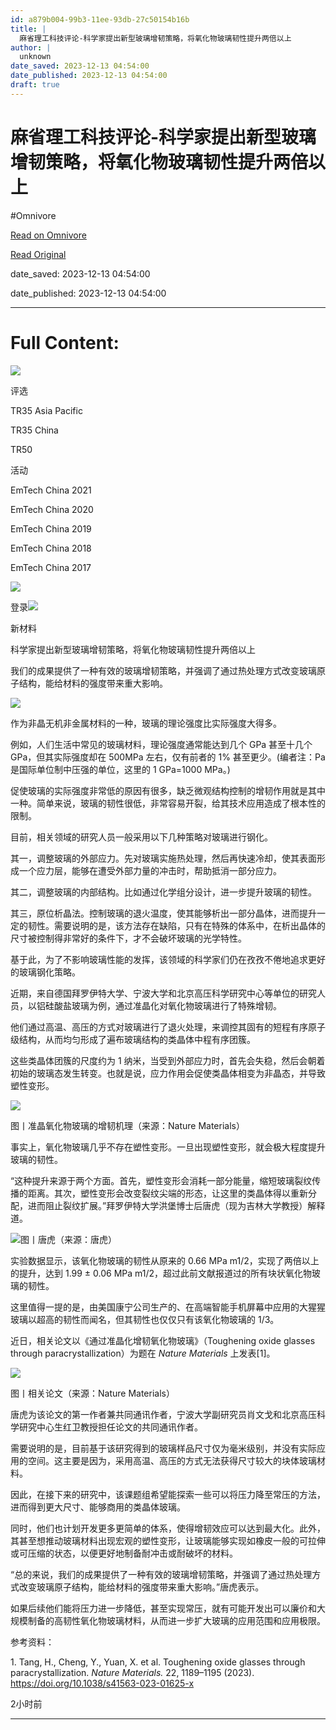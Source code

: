 ```yaml
---
id: a879b004-99b3-11ee-93db-27c50154b16b
title: |
  麻省理工科技评论-科学家提出新型玻璃增韧策略，将氧化物玻璃韧性提升两倍以上
author: |
  unknown
date_saved: 2023-12-13 04:54:00
date_published: 2023-12-13 04:54:00
draft: true
---
```


# 麻省理工科技评论-科学家提出新型玻璃增韧策略，将氧化物玻璃韧性提升两倍以上
#Omnivore

[Read on Omnivore](https://omnivore.app/me/-18c6329e7f2)

[Read Original](https://www.mittrchina.com/news/detail/12730)

date_saved: 2023-12-13 04:54:00

date_published: 2023-12-13 04:54:00

--- 

# Full Content: 

[![](https://proxy-prod.omnivore-image-cache.app/0x0,sMQVtcTRXZ0D_hHjoPN3tQYT9qj1oRxrChIi68ZPXytY/https://www.mittrchina.com/static/media/logo.61d59098.svg)](https://www.mittrchina.com/news)

评选

TR35 Asia Pacific

TR35 China

TR50

活动

EmTech China 2021

EmTech China 2020

EmTech China 2019

EmTech China 2018

EmTech China 2017

![](https://proxy-prod.omnivore-image-cache.app/0x0,snD_r5jXn78dddjXDE8499yD2UCBbb-qpGqsWwMG67yk/https://www.mittrchina.com/static/media/search.dcc84b00.svg)

登录![](https://proxy-prod.omnivore-image-cache.app/0x0,sBzrL_9fKpUUv3xxFMTkimY-EEtiliJMvwLCfkX2Gljo/https://www.mittrchina.com/static/media/arrows.4498368a.svg)

新材料

科学家提出新型玻璃增韧策略，将氧化物玻璃韧性提升两倍以上

我们的成果提供了一种有效的玻璃增韧策略，并强调了通过热处理方式改变玻璃原子结构，能给材料的强度带来重大影响。

![](https://proxy-prod.omnivore-image-cache.app/0x0,s1Zu9MLUS_G-U4pHDb1uJZG0R32CndEn-rbahsswzyjM/https://image.deeptechchina.com/article/2023120520073282269.png?imageView2/2/w/504/h/280)

作为非晶无机非金属材料的一种，玻璃的理论强度比实际强度大得多。

例如，人们生活中常见的玻璃材料，理论强度通常能达到几个 GPa 甚至十几个 GPa，但其实际强度却在 500MPa 左右，仅有前者的 1% 甚至更少。(编者注：Pa 是国际单位制中压强的单位，这里的 1 GPa=1000 MPa。)

促使玻璃的实际强度非常低的原因有很多，缺乏微观结构控制的增韧作用就是其中一种。简单来说，玻璃的韧性很低，非常容易开裂，给其技术应用造成了根本性的限制。

目前，相关领域的研究人员一般采用以下几种策略对玻璃进行钢化。

其一，调整玻璃的外部应力。先对玻璃实施热处理，然后再快速冷却，使其表面形成一个应力层，能够在遭受外部力量的冲击时，帮助抵消一部分应力。

其二，调整玻璃的内部结构。比如通过化学组分设计，进一步提升玻璃的韧性。

其三，原位析晶法。控制玻璃的退火温度，使其能够析出一部分晶体，进而提升一定的韧性。需要说明的是，该方法存在缺陷，只有在特殊的体系中，在析出晶体的尺寸被控制得非常好的条件下，才不会破坏玻璃的光学特性。

基于此，为了不影响玻璃性能的发挥，该领域的科学家们仍在孜孜不倦地追求更好的玻璃钢化策略。

近期，来自德国拜罗伊特大学、宁波大学和北京高压科学研究中心等单位的研究人员，以铝硅酸盐玻璃为例，通过准晶化对氧化物玻璃进行了特殊增韧。

他们通过高温、高压的方式对玻璃进行了退火处理，来调控其固有的短程有序原子级结构，从而均匀形成了遍布玻璃结构的类晶体中程有序团簇。

这些类晶体团簇的尺度约为 1 纳米，当受到外部应力时，首先会失稳，然后会朝着初始的玻璃态发生转变。也就是说，应力作用会促使类晶体相变为非晶态，并导致塑性变形。

![](https://proxy-prod.omnivore-image-cache.app/0x0,sXz5HGsFTlCuSsFCFjJObc-XK9Jwq5iLc8i5WgwFcb6k/https://p3-sign.toutiaoimg.com/tos-cn-i-6w9my0ksvp/a1544e1ecfca48bab2467256b78b8351~tplv-obj.image?lk3s=3de049d8&traceid=20231205200645B0211DCC7F31DDA266DA&x-expires=2147483647&x-signature=PZ2Drg3wCbsUWNqHd8%2FcXOFLmSg%3D)

图丨准晶氧化物玻璃的增韧机理（来源：Nature Materials）

事实上，氧化物玻璃几乎不存在塑性变形。一旦出现塑性变形，就会极大程度提升玻璃的韧性。

“这种提升来源于两个方面。首先，塑性变形会消耗一部分能量，缩短玻璃裂纹传播的距离。其次，塑性变形会改变裂纹尖端的形态，让这里的类晶体得以重新分配，进而阻止裂纹扩展。”拜罗伊特大学洪堡博士后唐虎（现为吉林大学教授）解释道。

![](https://proxy-prod.omnivore-image-cache.app/0x0,sExygiedEeNTV3nWD4EkltqKFouy7BdYJCycmickY7-E/https://p3-sign.toutiaoimg.com/tos-cn-i-6w9my0ksvp/1f13392c1d3a4770a87328c7b9ae7813~tplv-obj.image?lk3s=3de049d8&traceid=20231205200645B0211DCC7F31DDA266DA&x-expires=2147483647&x-signature=SxIQlcSEmnin6llV3l8cDXKXAe4%3D)图丨唐虎（来源：唐虎）

实验数据显示，该氧化物玻璃的韧性从原来的 0.66 MPa m1/2，实现了两倍以上的提升，达到 1.99 ± 0.06 MPa m1/2，超过此前文献报道过的所有块状氧化物玻璃的韧性。

这里值得一提的是，由美国康宁公司生产的、在高端智能手机屏幕中应用的大猩猩玻璃以超高的韧性而闻名，但其韧性也仅仅只有该氧化物玻璃的 1/3。

近日，相关论文以《通过准晶化增韧氧化物玻璃》（Toughening oxide glasses through paracrystallization）为题在 _Nature Materials_ 上发表\[1\]。

![](https://proxy-prod.omnivore-image-cache.app/0x0,sWV-R0Kvr5FZhafjReQYxOMhR4iXXzjDXRubNR3MBqX8/https://p3-sign.toutiaoimg.com/tos-cn-i-6w9my0ksvp/22a8ce91214b44fa94f984dc27ac3d3b~tplv-obj.image?lk3s=3de049d8&traceid=20231205200645B0211DCC7F31DDA266DA&x-expires=2147483647&x-signature=9SH5k3vHADE2kZt2KP9hLY3YS3E%3D)

图丨相关论文（来源：Nature Materials）

唐虎为该论文的第一作者兼共同通讯作者，宁波大学副研究员肖文戈和北京高压科学研究中心生红卫教授担任论文的共同通讯作者。

需要说明的是，目前基于该研究得到的玻璃样品尺寸仅为毫米级别，并没有实际应用的空间。这主要是因为，采用高温、高压的方式无法获得尺寸较大的块体玻璃材料。

因此，在接下来的研究中，该课题组希望能探索一些可以将压力降至常压的方法，进而得到更大尺寸、能够商用的类晶体玻璃。

同时，他们也计划开发更多更简单的体系，使得增韧效应可以达到最大化。此外，其甚至想推动玻璃材料出现宏观的塑性变形，让玻璃能够实现如橡皮一般的可拉伸或可压缩的状态，以便更好地制备耐冲击或耐破坏的材料。

“总的来说，我们的成果提供了一种有效的玻璃增韧策略，并强调了通过热处理方式改变玻璃原子结构，能给材料的强度带来重大影响。”唐虎表示。

如果后续他们能将压力进一步降低，甚至实现常压，就有可能开发出可以廉价和大规模制备的高韧性氧化物玻璃材料，从而进一步扩大玻璃的应用范围和应用极限。

参考资料：

1\. Tang, H., Cheng, Y., Yuan, X. et al. Toughening oxide glasses through paracrystallization. _Nature Materials._ 22, 1189–1195 (2023). https://doi.org/10.1038/s41563-023-01625-x

2小时前

---

